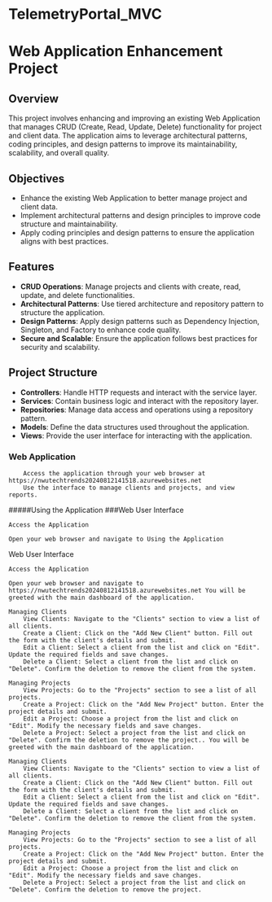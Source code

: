 # TelemetryPortal_MVC


# Web Application Enhancement Project

## Overview

This project involves enhancing and improving an existing Web Application that manages CRUD (Create, Read, Update, Delete) functionality for project and client data. The application aims to leverage architectural patterns, coding principles, and design patterns to improve its maintainability, scalability, and overall quality.

## Objectives

- Enhance the existing Web Application to better manage project and client data.
- Implement architectural patterns and design principles to improve code structure and maintainability.
- Apply coding principles and design patterns to ensure the application aligns with best practices.

## Features

- **CRUD Operations**: Manage projects and clients with create, read, update, and delete functionalities.
- **Architectural Patterns**: Use tiered architecture and repository pattern to structure the application.
- **Design Patterns**: Apply design patterns such as Dependency Injection, Singleton, and Factory to enhance code quality.
- **Secure and Scalable**: Ensure the application follows best practices for security and scalability.

## Project Structure

- **Controllers**: Handle HTTP requests and interact with the service layer.
- **Services**: Contain business logic and interact with the repository layer.
- **Repositories**: Manage data access and operations using a repository pattern.
- **Models**: Define the data structures used throughout the application.
- **Views**: Provide the user interface for interacting with the application.



 ### Web Application
        Access the application through your web browser at https://nwutechtrends20240812141518.azurewebsites.net
        Use the interface to manage clients and projects, and view reports.

#####Using the Application
###Web User Interface

    Access the Application

    Open your web browser and navigate to Using the Application
Web User Interface

    Access the Application

    Open your web browser and navigate to https://nwutechtrends20240812141518.azurewebsites.net You will be greeted with the main dashboard of the application.

    Managing Clients
        View Clients: Navigate to the "Clients" section to view a list of all clients.
        Create a Client: Click on the "Add New Client" button. Fill out the form with the client's details and submit.
        Edit a Client: Select a client from the list and click on "Edit". Update the required fields and save changes.
        Delete a Client: Select a client from the list and click on "Delete". Confirm the deletion to remove the client from the system.

    Managing Projects
        View Projects: Go to the "Projects" section to see a list of all projects.
        Create a Project: Click on the "Add New Project" button. Enter the project details and submit.
        Edit a Project: Choose a project from the list and click on "Edit". Modify the necessary fields and save changes.
        Delete a Project: Select a project from the list and click on "Delete". Confirm the deletion to remove the project.. You will be greeted with the main dashboard of the application.

    Managing Clients
        View Clients: Navigate to the "Clients" section to view a list of all clients.
        Create a Client: Click on the "Add New Client" button. Fill out the form with the client's details and submit.
        Edit a Client: Select a client from the list and click on "Edit". Update the required fields and save changes.
        Delete a Client: Select a client from the list and click on "Delete". Confirm the deletion to remove the client from the system.

    Managing Projects
        View Projects: Go to the "Projects" section to see a list of all projects.
        Create a Project: Click on the "Add New Project" button. Enter the project details and submit.
        Edit a Project: Choose a project from the list and click on "Edit". Modify the necessary fields and save changes.
        Delete a Project: Select a project from the list and click on "Delete". Confirm the deletion to remove the project.
        
